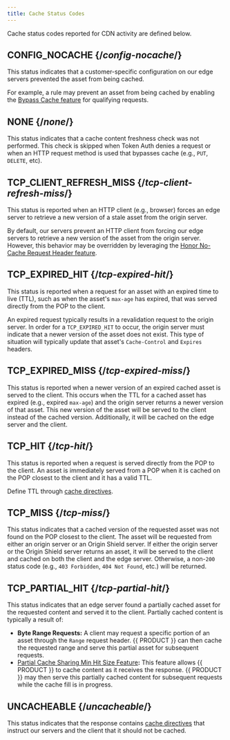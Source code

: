 ```yaml
---
title: Cache Status Codes
---
```


Cache status codes reported for CDN activity are defined below.

## CONFIG_NOCACHE {/*config-nocache*/}

This status indicates that a customer-specific configuration on our edge servers prevented the asset from being cached.

For example, a rule may prevent an asset from being cached by enabling the [Bypass Cache feature](/applications/performance/rules/features#bypass-cache) for qualifying requests. 

## NONE {/*none*/}

This status indicates that a cache content freshness check was not performed. This check is skipped when Token Auth denies a request or when an HTTP request method is used that bypasses cache (e.g., `PUT`, `DELETE`, etc).

## TCP_CLIENT_REFRESH_MISS {/*tcp-client-refresh-miss*/}

This status is reported when an HTTP client (e.g., browser) forces an edge server to retrieve a new version of a stale asset from the origin server.

By default, our servers prevent an HTTP client from forcing our edge servers to retrieve a new version of the asset from the origin server. However, this behavior may be overridden by leveraging the [Honor No-Cache Request Header feature](/applications/performance/rules/features#honor-no-cache-request-header). 

## TCP_EXPIRED_HIT {/*tcp-expired-hit*/}

This status is reported when a request for an asset with an expired time to live (TTL), such as when the asset's `max-age` has expired, that was served directly from the POP to the client.

An expired request typically results in a revalidation request to the origin server. In order for a `TCP_EXPIRED_HIT` to occur, the origin server must indicate that a newer version of the asset does not exist. This type of situation will typically update that asset's `Cache-Control` and `Expires` headers.

## TCP_EXPIRED_MISS {/*tcp-expired-miss*/}

This status is reported when a newer version of an expired cached asset is served to the client. This occurs when the TTL for a cached asset has expired (e.g., expired `max-age`) and the origin server returns a newer version of that asset. This new version of the asset will be served to the client instead of the cached version. Additionally, it will be cached on the edge server and the client.

## TCP_HIT {/*tcp-hit*/}

This status is reported when a request is served directly from the POP to the client. An asset is immediately served from a POP when it is cached on the POP closest to the client and it has a valid TTL. 

Define TTL through [cache directives](/applications/performance/caching#cache-directives).

## TCP_MISS {/*tcp-miss*/}

This status indicates that a cached version of the requested asset was not found on the POP closest to the client. The asset will be requested from either an origin server or an Origin Shield server. If either the origin server or the Origin Shield server returns an asset, it will be served to the client and cached on both the client and the edge server. Otherwise, a non-`200` status code (e.g., `403 Forbidden`, `404 Not Found`, etc.) will be returned.

## TCP_PARTIAL_HIT {/*tcp-partial-hit*/}

This status indicates that an edge server found a partially cached asset for the requested content and served it to the client. Partially cached content is typically a result of:
-   **Byte Range Requests:** A client may request a specific portion of an asset through the `Range` request header. {{ PRODUCT }} can then cache the requested range and serve this partial asset for subsequent requests. 
-   [Partial Cache Sharing Min Hit Size Feature](/applications/performance/rules/features#partial-cache-sharing-min-hit-size)**:** This feature allows {{ PRODUCT }} to cache content as it receives the response. {{ PRODUCT }} may then serve this partially cached content for subsequent requests while the cache fill is in progress. 

## UNCACHEABLE {/*uncacheable*/}

This status indicates that the response contains [cache directives](/applications/performance/caching#cache-directives) that instruct our servers and the client that it should not be cached.